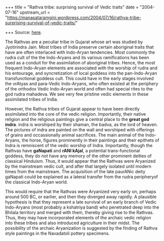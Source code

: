 +++
title = "Rathva tribe: surprising survival of Vedic traits"
date = "2004-07-16"
upstream_url = "https://manasataramgini.wordpress.com/2004/07/16/rathva-tribe-surprising-survival-of-vedic-traits/"

+++
Source: [here](https://manasataramgini.wordpress.com/2004/07/16/rathva-tribe-surprising-survival-of-vedic-traits/).

The Rathvas are a peculiar tribe in Gujarat whose art was studied by
Jyotirindra Jain. Most tribes of India preserve certain aboriginal
traits that have are often interlaced with Indo-Aryan tendencies. Most
commonly the rudra cult of the the Indo-Aryans and its various
ramifications has been used as a conduit for the assimilation of
aboriginal tribes. Hence, the most frequent Indo-Aryan elements are
associated with the worship of rudra and his entourage, and
syncretization of local goddess into the pan-Indo-Aryan transfunctional
goddess cult. This could have in the early stages involved the vrAtyas
and para-Vedic Indo-Aryans, who often existed at the periphery of the
orthodox Vedic Indo-Aryan world and often had special rites to the god
rudra mahadeva. We see very few pristine vedic elements in these
assimilated tribes of India.

However, the Rathva tribes of Gujarat appear to have been directly
assimilated into the core of the vedic religion. Importantly, their
native religion and the religious paintings give a central place to the
**great god indra**. indra is worshiped by their shaman, the badva, as
the lord of heaven. The pictures of indra are painted on the wall and
worshiped with offerings of grains and occassionally animal sacrifices.
The main animal of the Indo-Aryans, the horse, figures prominently in
their paintings and their epithets of Indra is remniscent of the vedic
worship of Indra. Importantly, though the Rathvas have **gaNapati** and
**rANI kAjal**, a potential trans-functional goddess, they do not have
any memory of the other prominent deities of classical Hinduism. Thus,
it would appear that the Rathvas were Aryanized by the mainstream vedic
cult, and after that largely isolated until modern times from the
mainstream. The acquisition of the late paurANic deity gaNapati could be
explained as a lateral transfer from the rudra peripheryof the classical
Indo-Aryan world.

This would require that the Rathvas were Aryanized very early on,
perhaps around 500 BC, or earlier, and then they diverged away rapidly.
A plausible hypothesis is that they represent a late survival of an
early branch of Vedic Indo-Aryans (most probably a kshatriya band) who
penetrated deep into the Bhilala territory and merged with them, thereby
giving rise to the Rathvas. Thus, they may have incorporated elements of
the archaic vedic religion into these tribes and also introduced
agriculture in their midst. The possibility of the archaic Aryanization
is suggested by the finding of Rathva style paintings in the Navadatoli
pottery specimens.

